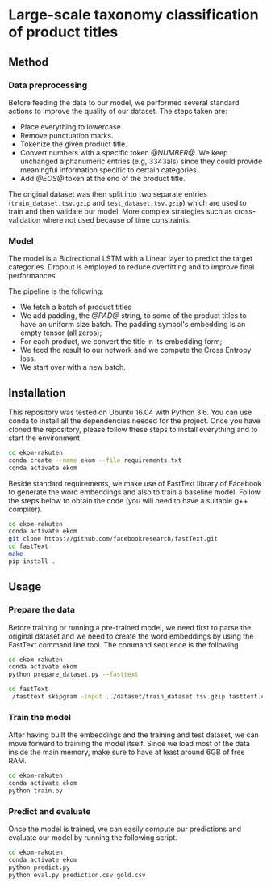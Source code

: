 # Large-scale taxonomy classification of product titles

## Method

### Data preprocessing

Before feeding the data to our model, we performed several standard actions to
improve the quality of our dataset. The steps taken are:
- Place everything to lowercase.
- Remove punctuation marks.
- Tokenize the given product title.
- Convert numbers with a specific token *@NUMBER@*. We keep unchanged alphanumeric entries (e.g, 3343als) since they could provide meaningful information specific to certain categories.
- Add *@EOS@* token at the end of the product title.

The original dataset was then split into two separate entries (`train_dataset.tsv.gzip` and `test_dataset.tsv.gzip`) which are used to train and then validate our model. More complex strategies such as cross-validation where not used because of time constraints.

### Model

The model is a Bidirectional LSTM with a Linear layer to predict the target
categories. Dropout is employed to reduce overfitting and to improve final
performances.

The pipeline is the following:
- We fetch a batch of product titles
- We add padding, the *@PAD@* string, to some of the product titles to have an uniform size batch. The padding symbol's embedding is an empty tensor (all zeros);
- For each product, we convert the title in its embedding form;
- We feed the result to our network and we compute the Cross Entropy loss.
- We start over with a new batch.

## Installation

This repository was tested on Ubuntu 16.04 with Python 3.6. You can use conda
to install all the dependencies needed for the project. Once you have cloned
the repository, please follow these steps to install everything and to start
the environment
```bash
cd ekom-rakuten
conda create --name ekom --file requirements.txt
conda activate ekom
```
Beside standard requirements, we make use of FastText library of Facebook to
generate the word embeddings and also to train a baseline model.
Follow the steps below to obtain the code (you will need to have a suitable g++
compiler).
```bash
cd ekom-rakuten
conda activate ekom
git clone https://github.com/facebookresearch/fastText.git
cd fastText
make
pip install .
```  

## Usage

### Prepare the data

Before training or running a pre-trained model, we need first to parse the original
dataset and we need to create the word embeddings by using the FastText command line
tool. The command sequence is the following.
```bash
cd ekom-rakuten
conda activate ekom
python prepare_dataset.py --fasttext
```

```bash
cd fastText
./fasttext skipgram -input ../dataset/train_dataset.tsv.gzip.fasttext.csv -output ../dataset/fasttext_embeddings -dim 100
```

### Train the model
After having built the embeddings and the training and test dataset, we can move forward to training the model itself. Since we load most of the data inside the main
memory, make sure to have at least around 6GB of free RAM.

```bash
cd ekom-rakuten
conda activate ekom
python train.py
```

### Predict and evaluate
Once the model is trained, we can easily compute our predictions and evaluate our model by running the following script.
```bash
cd ekom-rakuten
conda activate ekom
python predict.py
python eval.py prediction.csv gold.csv
```
